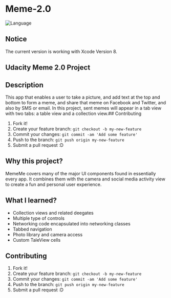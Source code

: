 # Meme-2.0

![Language](https://img.shields.io/badge/language-Swift%203-orange.svg)

## Notice
The current version is working with Xcode Version 8.

## Udacity Meme 2.0 Project

## Description
This app that enables a user to take a picture, and add text at the top and bottom to form a meme, and share that meme on Facebook and Twitter, and also by SMS or email. In this project, sent memes will appear in a tab view with two tabs: a table view and a collection view.## Contributing

1. Fork it!
2. Create your feature branch: `git checkout -b my-new-feature`
3. Commit your changes: `git commit -am 'Add some feature'`
4. Push to the branch: `git push origin my-new-feature`
5. Submit a pull request :D

## Why this project?
MemeMe covers many of the major UI components found in essentially every app. It combines them with the camera and social media activity view to create a fun and personal user experience.

## What I learned?

* Collection views and related deegates
* Multiple type of controls
* Networking code encapsulated into networking classes
* Tabbed navigation
* Photo library and camera access
* Custom TaleView cells

## Contributing

1. Fork it!
2. Create your feature branch: `git checkout -b my-new-feature`
3. Commit your changes: `git commit -am 'Add some feature'`
4. Push to the branch: `git push origin my-new-feature`
5. Submit a pull request :D
